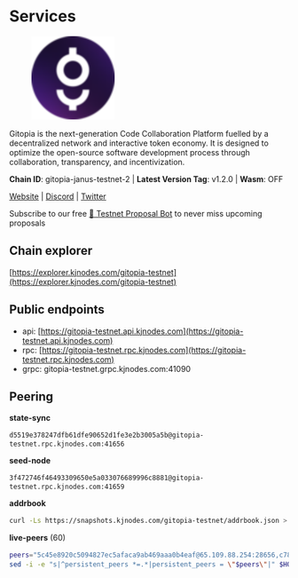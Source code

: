 # Services

<figure><img src="https://raw.githubusercontent.com/kj89/cosmos-images/main/logos/gitopia.png" width="150" alt=""><figcaption></figcaption></figure>

Gitopia is the next-generation Code Collaboration Platform fuelled by  a decentralized network and interactive token economy. It is designed  to optimize the open-source software development process through  collaboration, transparency, and incentivization.

**Chain ID**: gitopia-janus-testnet-2 | **Latest Version Tag**: v1.2.0 | **Wasm**: OFF

[Website](https://gitopia.com/) | [Discord](https://discord.gg/hFTXCGNYDZ) | [Twitter](https://twitter.com/gitopiaDAO)



Subscribe to our free [🤖 Testnet Proposal Bot](https://t.me/kjnodes_testnet_proposal_bot) to never miss upcoming proposals


## Chain explorer
[https://explorer.kjnodes.com/gitopia-testnet](https://explorer.kjnodes.com/gitopia-testnet)

## Public endpoints

* api: [https://gitopia-testnet.api.kjnodes.com](https://gitopia-testnet.api.kjnodes.com)
* rpc: [https://gitopia-testnet.rpc.kjnodes.com](https://gitopia-testnet.rpc.kjnodes.com)
* grpc: gitopia-testnet.grpc.kjnodes.com:41090

## Peering

**state-sync**

```text
d5519e378247dfb61dfe90652d1fe3e2b3005a5b@gitopia-testnet.rpc.kjnodes.com:41656
```

**seed-node**

```text
3f472746f46493309650e5a033076689996c8881@gitopia-testnet.rpc.kjnodes.com:41659
```

**addrbook**
```bash
curl -Ls https://snapshots.kjnodes.com/gitopia-testnet/addrbook.json > $HOME/.gitopia/config/addrbook.json
```

**live-peers** (60)
```bash
peers="5c45e8920c5094827ec5afaca9ab469aaa0b4eaf@65.109.88.254:28656,c78af3c8a2fa3d398dedb1ad9052eaf60dc27434@95.216.163.254:41656,f1c042fca05e4bfb9a6da1cccaa5108a26ea1e0f@65.108.104.167:28656,971c22cfb2a8fee7e6b5b7fb125cc9551f3b5e60@65.109.106.91:16656,6b09dc9b3722ffa4d4da52ae3efee0af8afa72a0@65.109.90.171:26656,f0b8227e40f25eaec0e25b9e91ca199d2d9a1ecb@167.86.94.177:656,ed177ff3cf334df1a6c190438b0c7b5dd64b423a@45.151.122.140:656,f2bca9113807369ff96cfed3639bc6d65467e76d@149.102.159.81:26656,d5519e378247dfb61dfe90652d1fe3e2b3005a5b@65.109.68.190:41656,399d4e19186577b04c23296c4f7ecc53e61080cb@34.143.189.236:26656,f06f794dcc5964197da0e13709d71ea5e0f5b7f1@88.99.3.158:11156,0e9f303834a5d1f3be0babd5466725b3609ebc82@65.21.141.246:28656,03073657e8bc5bcf71e7fd8df281ab8dcbc8821a@45.151.122.130:656,32230c9132ec36dc8510ba57330a30f3d34e3eeb@65.109.70.23:11356,5c2a752c9b1952dbed075c56c600c3a79b58c395@195.3.220.140:27036,95fbdc6d62be17db6688222b15b57d3e795ed07a@167.86.84.102:656,292c099fc654a1331d3b62a1b939f867b62ef434@45.85.147.242:656,098c8f3e70fa1f1bbb447903aea96b8e1f025f13@141.95.145.41:26656,c2beb74ebaf76137702732f6076c9a319bf15262@159.69.72.247:41656,7d819fa869f7c5b42c2c7a9538e1a9e7a52cfdee@65.108.226.26:24656,4cd60a4dd4211d38d948a86a614f1fd8d3d274eb@75.119.153.139:656,eaa9978430e55663346eb61312cd5ecc21448b25@38.242.139.153:656,d318a60a25b7a84322a8083709ff8e8bbe82ddb7@65.108.13.154:26656,007d2419fea80aee707d009af0153f5105c53379@38.242.139.164:656,d7759756161cb05711c4313f4e58ca57511f406a@148.251.91.185:28656,f13a4cb3ca18c1de6232e901c8feb209f0945954@65.109.65.248:26656,52098a0fdd0dc566615ad37492019d252635bdda@45.85.249.131:656,61c85d47e1dd86d5a5849450b849078d4d13184b@85.239.244.123:26656,820024c34989e7605d9367847e1fc2d01ad763bd@65.109.92.235:30656,15bb9edc16710d321163e7ef8b9a44959dd7e657@65.108.126.46:30656,9bb344d83fc1fafc4bce6b8e4a95b82f37ac4f31@82.208.20.136:26656,63381c5528ed8ca93f9ba31008a9630d21b29a97@142.132.152.46:46656,59a99a10a28baeda8535598acef9abb706ec5dbc@45.85.249.132:656,4e0e57bcac8aa2bc3188d5b7845eeee61a61f3f0@194.163.170.165:26656,8bec864d68a2542233ba37ac94c723fdf0b8e175@45.151.122.136:656,05182a9b6121c9fcbb493f9bb3843e20e076e479@38.242.231.113:656,24453bdf119b17550849851d69c50cde7b140460@84.46.253.3:41656,5f4aee494e44d65f31753d7122f074f27b3ed8a2@95.216.162.25:656,a338c0095357e2e394b70da2356249ae69bc0756@65.109.52.156:16656,d5006b48f6d89a8c803d87ae8788b4ce3b45bb0a@65.109.116.110:26656,1f0f03a1c845e810e5cfeb0d960639c637d049fe@154.26.131.130:36656,d2975b49708dc92ee3b7da1d72e3eee3119d1d0c@167.86.105.216:656,b745e0c6a1e0c7ec248ec274cfd038ed4bc4c2cf@65.21.134.202:26356,305b1d0a31cb8f84b0d1e63821b1229fffc6210a@45.85.250.126:656,66f94651fb02f277c90c605a38df549d3c0a9269@75.119.151.217:26656,1989ced6b71ce676a5ab4d0586d85e38fd41fbd2@136.243.88.91:7070,6ea375302fdd319ef64e013f469e286faf739da8@213.239.207.165:20086,32e284dedd180ff16bade8f0c7ed584c9af2a9a3@46.0.184.20:26656,9912d5c8d59b7736b0702b18aeb386efe7e46f3f@164.68.111.239:656,0eb70bf5e2403694109f9bba184570074c2dfdd5@38.242.235.255:26656,082e95b5d5351e68dcfb24dff802f9064cfd5a4c@65.109.92.241:51056,4d9eb3521956f8611f18f8538ab40e82d64b3c03@85.239.243.221:26656,59cdd2944de1d9eccdbb013123f2dc8b6a5770f8@178.18.254.33:26656,9c265cb98c21d6748822ca2bed0accacdd8449db@38.242.205.25:26656,247dbc8048be7c024c5f5deee45c18bd2f19bc93@116.203.35.46:36656,ffb4f7d43d6449c292d4e60c8a48eb3d31c39691@38.242.139.100:656,98bdfc67810bf7ac8f5c45b2c677b4bf199eb42e@185.193.67.65:41656,81f9bdd0e1e01390b70df7544b45efdccb52e41c@84.54.23.199:26656,1e0a9ebab7e3c570c4dd65cf5858137df51bb069@65.109.130.180:656,7da6c90fe420bca73b5274884236134acf49d565@35.168.32.254:26656"
sed -i -e "s|^persistent_peers *=.*|persistent_peers = \"$peers\"|" $HOME/.gitopia/config/config.toml
```
